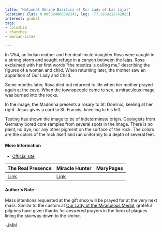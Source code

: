 ```yaml
---
title: "National Shrine Basilica of Our Lady of Las Lajas"
location: {lat: 0.805324865882345, lng: -77.5859226762825}
interest: global
tags:
- colombia
- churches
- marian-sites

---
```



In 1754, an Indian mother and her deaf-mute daughter Rosa were caught in a strong storm and sought refuge in a canyon between the lajas.  Rosa exclaimed with her first words "the mestiza is calling me," describing the figures of a woman and child.  When returning later, the mother saw an apparition of Our Lady and Child.

Some months later, Rosa died but returned to life when her mother prayed again at the cave. When the townspeople came to see, a miraculous image was burned into the rocks.

In the image, the Madonna presents a rosary to St. Dominic, keeling at her right.  Jesus gives a cord to St. Francis, kneeling to his left.

Testing has shown the image to be of indeterminate origin. Geologists from Germany bored core samples from several spots in the image.  There is no paint, no dye, nor any other pigment on the surface of the rock.  The colors are the colors of the rock itself and run uniformly to a depth of several feet.

#### More Information

* [Official site](https://www.laslajas.org/)


| The Real Presence | Miracle Hunter | MaryPages |
| --- | --- | --- |
| [Link](http://www.therealpresence.org/eucharst/misc/BVM/109_LAJAS_96x96.pdf) | [Link](http://www.miraclehunter.com/marian_apparitions/approved_apparitions/guaitara/index.html) |  |




#### Author's Note

Mass intentions requested at the gift shop will be prayed for at the very next mass.  Similar to the custom at [Our Lady of the Miraculous Medal](/places/fr-paris-chapel-of-our-lady-of-the-miraculous-medal), grateful pilgrims have given thanks for answered prayers in the form of plaques lining the stairway down to the shrine.

-JMM




